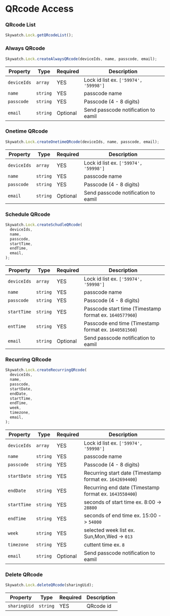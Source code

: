 # QRcode Access

### QRcode List

```javascript
Skywatch.Lock.getQRcodeList();
```

### Always QRcode

```javascript
Skywatch.Lock.createAlwaysQRcode(deviceIds, name, passcode, email);
```

| Property    | Type     | Required | Description                           |
| ----------- | -------- | -------- | ------------------------------------- |
| `deviceIds` | `array`  | YES      | Lock id list ex. `['59974', '59998']` |
| `name`      | `string` | YES      | passcode name                         |
| `passcode`  | `string` | YES      | Passcode (4 - 8 digits)               |
| `email`     | `string` | Optional | Send passcode notification to eamil   |

### Onetime QRcode

```javascript
Skywatch.Lock.createOnetimeQRcode(deviceIds, name, passcode, email);
```

| Property    | Type     | Required | Description                           |
| ----------- | -------- | -------- | ------------------------------------- |
| `deviceIds` | `array`  | YES      | Lock id list ex. `['59974', '59998']` |
| `name`      | `string` | YES      | passcode name                         |
| `passcode`  | `string` | YES      | Passcode (4 - 8 digits)               |
| `email`     | `string` | Optional | Send passcode notification to eamil   |

### Schedule QRcode

```javascript
Skywatch.Lock.createSchudleQRcode(
  deviceIds,
  name,
  passcode,
  startTime,
  endTime,
  email,
);
```

| Property    | Type     | Required | Description                                             |
| ----------- | -------- | -------- | ------------------------------------------------------- |
| `deviceIds` | `array`  | YES      | Lock id list ex. `['59974', '59998']`                   |
| `name`      | `string` | YES      | passcode name                                           |
| `passcode`  | `string` | YES      | Passcode (4 - 8 digits)                                 |
| `startTime` | `string` | YES      | Passcode start time (Timestamp format ex. `1640577960`) |
| `entTime`   | `string` | YES      | Passcode end time (Timestamp format ex. `1640581560`)   |
| `email`     | `string` | Optional | Send passcode notification to eamil                     |

### Recurring QRcode

```javascript
Skywatch.Lock.createRecurringQRcode(
  deviceIds,
  name,
  passcode,
  startDate,
  endDate,
  startTime,
  endTime,
  week,
  timezone,
  email,
);
```

| Property    | Type     | Required | Description                                              |
| ----------- | -------- | -------- | -------------------------------------------------------- |
| `deviceIds` | `array`  | YES      | Lock id list ex. `['59974', '59998']`                    |
| `name`      | `string` | YES      | passcode name                                            |
| `passcode`  | `string` | YES      | Passcode (4 - 8 digits)                                  |
| `startDate` | `string` | YES      | Recurring start date (Timestamp format ex. `1642694400`) |
| `endDate`   | `string` | YES      | Recurring end date (Timestamp format ex. `1643558400`)   |
| `startTime` | `string` | YES      | seconds of start time ex. 8:00 -> `28800`                |
| `endTime`   | `string` | YES      | seconds of end time ex. 15:00 -> `54000`                 |
| `week`      | `string` | YES      | selected week list ex. Sun,Mon,Wed -> `013`              |
| `timezone`  | `string` | YES      | cuttent time ex. `8`                                     |
| `email`     | `string` | Optional | Send passcode notification to eamil                      |

### Delete QRcode

```javascript
Skywatch.Lock.deleteQRcode(sharingUid);
```

| Property     | Type     | Required | Description |
| ------------ | -------- | -------- | ----------- |
| `sharingUid` | `string` | YES      | QRcode id   |
